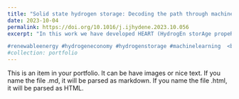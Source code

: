 ```yaml
---
title: "Solid state hydrogen storage: Decoding the path through machine learning"
date: 2023-10-04
permalink: https://doi.org/10.1016/j.ijhydene.2023.10.056
excerpt: "In this work we have developed HEART (HydrogEn storAge propeRty predicTor), a machine learning framework to discover new metal alloys for efficient hydrogen storage. Our framework includes two ML models that predict the HYdrogen Storage capaciTy as function of temperature (HYST) and the enTHalpy of hydride fORmation (THOR) of multi-component metal alloys. These models helps us to explore millions of possibilities and identify promising materials for hydrogen storage, accelerating the path towards a sustainable future. 

#renewableenergy #hydrogeneconomy #hydrogenstorage #machinelearning  <br/><img src='/images/GraphAbstractFinal(PaperSize).png'>"
#collection: portfolio
---
```


This is an item in your portfolio. It can be have images or nice text. If you name the file .md, it will be parsed as markdown. If you name the file .html, it will be parsed as HTML. 
